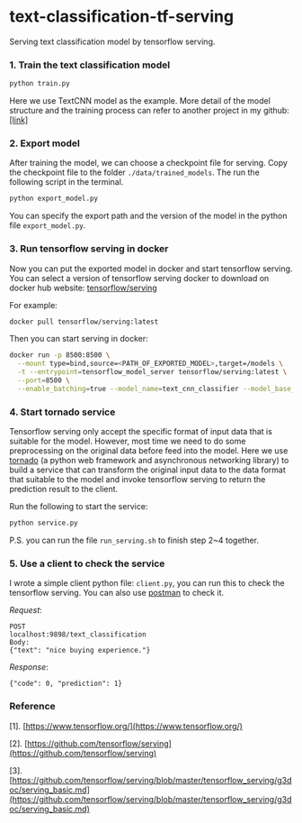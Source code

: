 # text-classification-tf-serving
Serving text classification model by tensorflow serving.

### 1. Train the text classification model
```bash
python train.py
```

Here we use TextCNN model as the example. More detail of the model structure and the training process can refer to another project in my github: [[link]](https://github.com/zlxy9892/text-classification-by-cnn) 

### 2. Export model
After training the model, we can choose a checkpoint file for serving.
Copy the checkpoint file to the folder ```./data/trained_models```. The run the following script in the terminal.
```bash
python export_model.py
```
You can specify the export path and the version of the model in the python file ```export_model.py```.

### 3. Run tensorflow serving in docker
Now you can put the exported model in docker and start tensorflow serving.
You can select a version of tensorflow serving docker to download on docker hub website: [tensorflow/serving](https://hub.docker.com/r/tensorflow/serving)

For example:
```bash
docker pull tensorflow/serving:latest
```
 
Then you can start serving in docker: 
```bash
docker run -p 8500:8500 \
  --mount type=bind,source=<PATH_OF_EXPORTED_MODEL>,target=/models \
  -t --entrypoint=tensorflow_model_server tensorflow/serving:latest \
  --port=8500 \
  --enable_batching=true --model_name=text_cnn_classifier --model_base_path=/models &
```

### 4. Start tornado service
Tensorflow serving only accept the specific format of input data that is suitable for the model.
However, most time we need to do some preprocessing on the original data before feed into the model.
Here we use [tornado](http://www.tornadoweb.org) (a python web framework and asynchronous networking library) to build a service that can transform the original input data to the data format that suitable to the model and invoke tensorflow serving to return the prediction result to the client.

Run the following to start the service:
```bash
python service.py
```

P.S. you can run the file ```run_serving.sh``` to finish step 2~4 together.  

### 5. Use a client to check the service
I wrote a simple client python file: ```client.py```, you can run this to check the tensorflow serving.
You can also use [postman](https://www.getpostman.com/) to check it. 

*Request*:
```text
POST
localhost:9898/text_classification
Body:
{"text": "nice buying experience."}
```

*Response*:
```text
{"code": 0, "prediction": 1}
```

### Reference
[1]. [https://www.tensorflow.org/](https://www.tensorflow.org/)

[2]. [https://github.com/tensorflow/serving](https://github.com/tensorflow/serving)

[3]. [https://github.com/tensorflow/serving/blob/master/tensorflow_serving/g3doc/serving_basic.md](https://github.com/tensorflow/serving/blob/master/tensorflow_serving/g3doc/serving_basic.md)